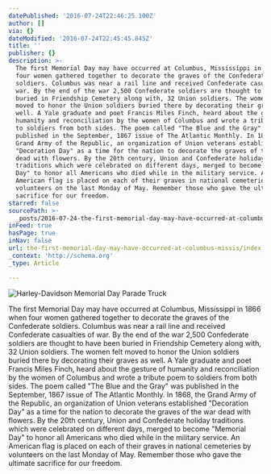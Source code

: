 ```yaml
---
datePublished: '2016-07-24T22:46:25.100Z'
author: []
via: {}
dateModified: '2016-07-24T22:45:45.845Z'
title: ''
publisher: {}
description: >-
  The first Memorial Day may have occurred at Columbus, Mississippi in 1866 when
  four women gathered together to decorate the graves of the Confederate
  soldiers. Columbus was near a rail line and received Confederate casualties of
  war. By the end of the war 2,500 Confederate soldiers are thought to have been
  buried in Friendship Cemetery along with, 32 Union soldiers. The women felt
  moved to honor the Union soldiers buried there by decorating their graves as
  well. A Yale graduate and poet Francis Miles Finch, heard about the gesture of
  humanity and reconciliation by the women of Columbus and wrote a tribute poem
  to soldiers from both sides. The poem called "The Blue and the Gray" was
  published in the September, 1867 issue of The Atlantic Monthly. In 1868, the
  Grand Army of the Republic, an organization of Union veterans established
  "Decoration Day" as a time for the nation to decorate the graves of the war
  dead with flowers. By the 20th century, Union and Confederate holiday
  traditions which were celebrated on different days, merged to become "Memorial
  Day" to honor all Americans who died while in the military service. An
  American flag is placed on each of their graves in national cemeteries by
  volunteers on the last Monday of May. Remember those who gave the ultimate
  sacrifice for our freedom.
starred: false
sourcePath: >-
  _posts/2016-07-24-the-first-memorial-day-may-have-occurred-at-columbus-missis.md
inFeed: true
hasPage: true
inNav: false
url: the-first-memorial-day-may-have-occurred-at-columbus-missis/index.html
_context: 'http://schema.org'
_type: Article

---
```

![Harley-Davidson Memorial Day Parade Truck](https://the-grid-user-content.s3-us-west-2.amazonaws.com/cb135186-54bb-4136-818b-193a2215988e.jpg)

The first Memorial Day may have occurred at Columbus, Mississippi in 1866 when four women gathered together to decorate the graves of the Confederate soldiers. Columbus was near a rail line and received Confederate casualties of war. By the end of the war 2,500 Confederate soldiers are thought to have been buried in Friendship Cemetery along with, 32 Union soldiers. The women felt moved to honor the Union soldiers buried there by decorating their graves as well. A Yale graduate and poet Francis Miles Finch, heard about the gesture of humanity and reconciliation by the women of Columbus and wrote a tribute poem to soldiers from both sides. The poem called "The Blue and the Gray" was published in the September, 1867 issue of The Atlantic Monthly. In 1868, the Grand Army of the Republic, an organization of Union veterans established "Decoration Day" as a time for the nation to decorate the graves of the war dead with flowers. By the 20th century, Union and Confederate holiday traditions which were celebrated on different days, merged to become "Memorial Day" to honor all Americans who died while in the military service. An American flag is placed on each of their graves in national cemeteries by volunteers on the last Monday of May. Remember those who gave the ultimate sacrifice for our freedom.
